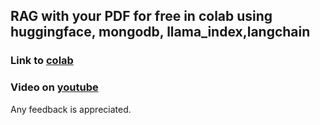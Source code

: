 ## RAG with your PDF for free in colab using huggingface, mongodb, llama_index,langchain

### Link to [colab](https://colab.research.google.com/drive/1V_eJOI5ax7pnibeXCIu1FVzeQz0AASSO?usp=sharing) 

### Video on [youtube](https://youtu.be/U6p6Gh5k47E)

Any feedback is appreciated. 

